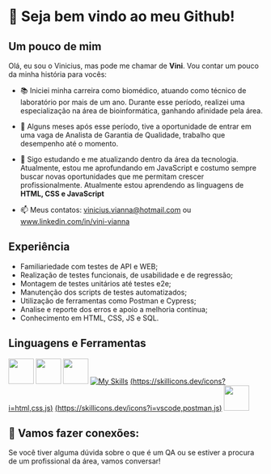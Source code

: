 # 👋 Seja bem vindo ao meu Github!

## Um pouco de mim
Olá, eu sou o Vinicius, mas pode me chamar de __Vini__. Vou contar um pouco da minha história para vocês:

- 📚 Iniciei minha carreira como biomédico, atuando como técnico de laboratório por mais de um ano. Durante esse período, realizei uma especialização na área de bioinformática, ganhando afinidade pela área.
- 🔬 Alguns meses após esse período, tive a oportunidade de entrar em uma vaga de Analista de Garantia de Qualidade, trabalho que desempenho até o momento.
- 🌱 Sigo estudando e me atualizando dentro da área da tecnologia. Atualmente, estou me aprofundando em JavaScript e costumo sempre buscar novas oportunidades que me permitam crescer profissionalmente. Atualmente estou aprendendo as linguagens de __HTML, CSS e JavaScript__

- 📫 Meus contatos: vinicius.vianna@hotmail.com ou www.linkedin.com/in/vini-vianna

## Experiência
 - Familiariedade com testes de API e WEB;
 - Realização de testes funcionais, de usabilidade e de regressão;
 - Montagem de testes unitários até testes e2e;
 - Manutenção dos scripts de testes automatizados;
 - Utilização de ferramentas como Postman e Cypress;
 - Analise e reporte dos erros e apoio a melhoria contínua;
 - Conhecimento em HTML, CSS, JS e SQL.

## Linguagens e Ferramentas         
<img src="https://cdn.jsdelivr.net/gh/devicons/devicon/icons/css3/css3-original.svg" width="50" height="50"/>   <img src="https://cdn.jsdelivr.net/gh/devicons/devicon/icons/html5/html5-original.svg" height="50"/>   <img src="https://cdn.jsdelivr.net/gh/devicons/devicon/icons/javascript/javascript-original.svg" width="50" height="50"/>
[![My Skills](https://skillicons.dev/icons?i=js,html,css,wasm)](https://skillicons.dev)
[(https://skillicons.dev/icons?i=html,css,js)](https://skillicons.dev)
[(https://skillicons.dev/icons?i=vscode,postman,js)](https://skillicons.dev)
<img src="https://cdn.jsdelivr.net/gh/devicons/devicon/icons/vscode/vscode-original.svg" width="50" height="50"/>


## 🤝 Vamos fazer conexões:
Se você tiver alguma dúvida sobre o que é um QA ou se estiver a procura de um profissional da área, vamos conversar!
